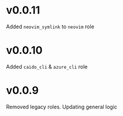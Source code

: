 # v0.0.11

Added `neovim_symlink` to `neovim` role

# v0.0.10

Added `caido_cli` & `azure_cli` role

# v0.0.9

Removed legacy roles. Updating general logic
